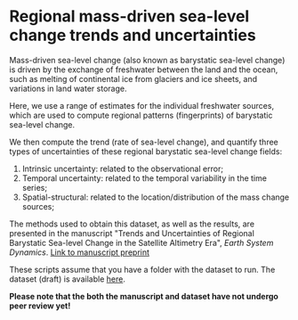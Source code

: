 # Regional mass-driven sea-level change trends and uncertainties


Mass-driven sea-level change (also known as barystatic sea-level change) is driven by the exchange of freshwater between the land and the ocean, such as melting of continental ice from glaciers and ice sheets, and variations in land water storage.

Here, we use a range of estimates for the individual freshwater sources, which are used to compute regional patterns (fingerprints) of barystatic sea-level change.

We then compute the trend (rate of sea-level change), and quantify three types of uncertainties of these regional barystatic sea-level change fields:
1. Intrinsic uncertainty: related to the observational error;
2. Temporal uncertainty: related to the temporal variability in the time series;
3. Spatial-structural: related to the location/distribution of the mass change sources;

The methods used to obtain this dataset, as well as the results, are presented in the manuscript "Trends and Uncertainties of Regional Barystatic Sea-level Change in the Satellite Altimetry Era",  *Earth System Dynamics*. 
[Link to manuscript preprint](https://esd.copernicus.org/preprints/esd-2021-80/)

These scripts assume that you have a folder with the dataset to run. The dataset (draft) is available [here](https://data.4tu.nl/articles/dataset/Data_underlying_the_publication_Regional_barystatic_sea-level_trends_and_uncertainties_1993-2016/16778794). 

**Please note that the both the manuscript and dataset have not undergo peer review yet!**
 
